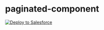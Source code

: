 # paginated-component

<a href="https://githubsfdeploy.herokuapp.com?owner=iNardex&repo=paginated-component">
  <img alt="Deploy to Salesforce"
       src="https://raw.githubusercontent.com/afawcett/githubsfdeploy/master/src/main/webapp/resources/img/deploy.png">
</a>